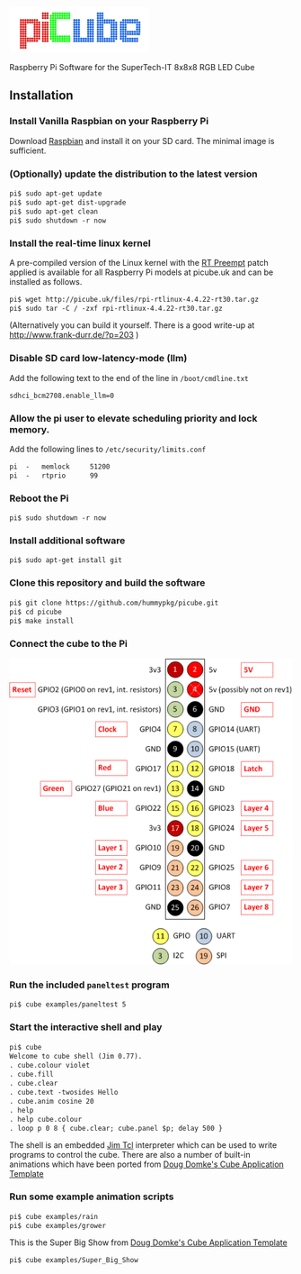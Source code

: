 ![piCube](/doc/piCube.png)

Raspberry Pi Software for the SuperTech-IT 8x8x8 RGB LED Cube

## Installation

### Install Vanilla Raspbian on your Raspberry Pi

Download [Raspbian](https://www.raspberrypi.org/downloads/raspbian/)
and install it on your SD card. The minimal image is sufficient.

### (Optionally) update the distribution to the latest version

```console
pi$ sudo apt-get update
pi$ sudo apt-get dist-upgrade
pi$ sudo apt-get clean
pi$ sudo shutdown -r now
```

### Install the real-time linux kernel

A pre-compiled version of the Linux kernel with the
[RT Preempt](https://rt.wiki.kernel.org/index.php/Main_Page)
patch applied is available for all Raspberry Pi models at picube.uk and
can be installed as follows.

```console
pi$ wget http://picube.uk/files/rpi-rtlinux-4.4.22-rt30.tar.gz
pi$ sudo tar -C / -zxf rpi-rtlinux-4.4.22-rt30.tar.gz
```

(Alternatively you can build it yourself. There is a good write-up at
http://www.frank-durr.de/?p=203 )

### Disable SD card low-latency-mode (llm)

Add the following text to the end of the line in `/boot/cmdline.txt`

```
sdhci_bcm2708.enable_llm=0
```

### Allow the pi user to elevate scheduling priority and lock memory.

Add the following lines to `/etc/security/limits.conf`

```
pi	-	memlock		51200
pi	-	rtprio		99
```

### Reboot the Pi

```console
pi$ sudo shutdown -r now
```

### Install additional software

```console
pi$ sudo apt-get install git
```

### Clone this repository and build the software

```console
pi$ git clone https://github.com/hummypkg/picube.git
pi$ cd picube
pi$ make install
```

### Connect the cube to the Pi

![Pinout](/doc/GPIO.png)

### Run the included `paneltest` program

```console
pi$ cube examples/paneltest 5
```

### Start the interactive shell and play

```console
pi$ cube
Welcome to cube shell (Jim 0.77).
. cube.colour violet
. cube.fill
. cube.clear
. cube.text -twosides Hello
. cube.anim cosine 20
. help
. help cube.colour
. loop p 0 8 { cube.clear; cube.panel $p; delay 500 }
```

The shell is an embedded
[Jim Tcl](http://jim.tcl.tk/fossil/doc/trunk/Tcl_shipped.html) interpreter
which can be used to write programs to control the cube. There are also a
number of built-in animations which have been ported from 
[Doug Domke's Cube Application Template](http://d2-webdesign.com/cube)

### Run some example animation scripts

```console
pi$ cube examples/rain
pi$ cube examples/grower
```

This is the Super Big Show from 
[Doug Domke's Cube Application Template](http://d2-webdesign.com/cube)

```console
pi$ cube examples/Super_Big_Show
```


